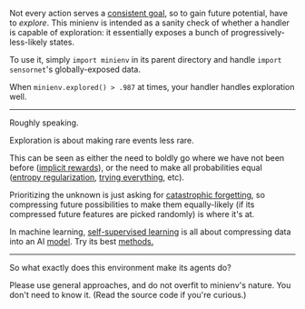 Not every action serves a [consistent ](https://deepmind.com/research/publications/2021/The-Difficulty-of-Passive-Learning-in-Deep-Reinforcement-Learning)[goal](https://deepsense.ai/what-is-reinforcement-learning-the-complete-guide/), so to gain future potential, have to *explore*. This minienv is intended as a sanity check of whether a handler is capable of exploration: it essentially exposes a bunch of progressively-less-likely states.

To use it, simply `import minienv` in its parent directory and handle `import sensornet`'s globally-exposed data.

When `minienv.explored() > .987` at times, your handler handles exploration well.

---

Roughly speaking.

Exploration is about making rare events less rare.

This can be seen as either the need to boldly go where we have not been before ([implicit ](http://www.cs.cornell.edu/~helou/IMRL.pdf)[rewards](https://lilianweng.github.io/lil-log/2020/06/07/exploration-strategies-in-deep-reinforcement-learning.html)), or the need to make all probabilities equal ([entropy ](https://arxiv.org/abs/2005.00820)[regularization](https://paperswithcode.com/method/entropy-regularization), [trying ](https://arxiv.org/abs/1806.09605)[every](https://arxiv.org/abs/1504.04909)[thing](https://icml.cc/media/Slides/icml/2019/halla(10-09-15)-10-09-15-4336-recent_advances.pdf), etc).

Prioritizing the unknown is just asking for [catastrophic ](https://en.wikipedia.org/wiki/Catastrophic_interference)[forgetting](https://arxiv.org/abs/1612.00796), so compressing future possibilities to make them equally-likely (if its compressed future features are picked randomly) is where it's at.

In machine learning, [self-](https://en.wikipedia.org/wiki/Unsupervised_learning)[supervised learning](https://en.wikipedia.org/wiki/Self-supervised_learning) is all about compressing data into an AI [model](https://www.tensorflow.org/text/tutorials/transformer). Try its best [met](https://arxiv.org/abs/2006.07733)[hods.](https://paperswithcode.com/method/swav)

---

So what exactly does this environment make its agents do?

Please use general approaches, and do not overfit to minienv's nature. You don't need to know it. (Read the source code if you're curious.)